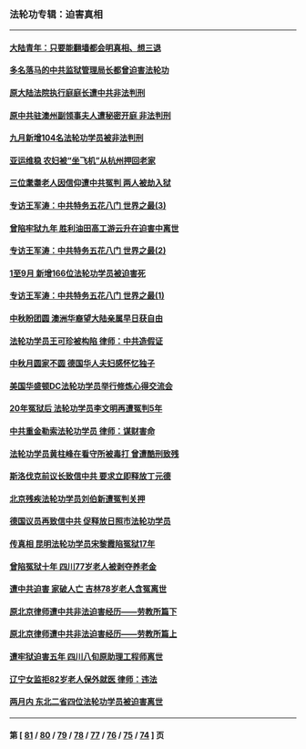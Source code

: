 ### 法轮功专辑：迫害真相
---
#### [大陆青年：只要能翻墙都会明真相、想三退](../../pages/nf4379/n14094271.md?10140430) 
#### [多名落马的中共监狱管理局长都曾迫害法轮功](../../pages/nf4379/n14092148.md?10140430) 
#### [原大陆法院执行庭庭长遭中共非法判刑](../../pages/nf4379/n14094170.md?10140430) 
#### [原中共驻澳州副领事夫人遭秘密开庭 非法判刑](../../pages/nf4379/n14093225.md?10140430) 
#### [九月新增104名法轮功学员被非法判刑](../../pages/nf4379/n14092397.md?10140430) 
#### [亚运维稳 农妇被“坐飞机”从杭州押回老家](../../pages/nf4379/n14091767.md?10140430) 
#### [三位耄耋老人因信仰遭中共冤判 两人被劫入狱](../../pages/nf4379/n14089560.md?10140430) 
#### [专访王军涛：中共特务五花八门 世界之最(3)](../../pages/nf4379/n14086905.md?10140430) 
#### [曾陷牢狱九年 胜利油田高工游云升在迫害中离世](../../pages/nf4379/n14088624.md?10140430) 
#### [专访王军涛：中共特务五花八门 世界之最(2)](../../pages/nf4379/n14086143.md?10140430) 
#### [1至9月 新增166位法轮功学员被迫害死](../../pages/nf4379/n14088146.md?10140430) 
#### [专访王军涛：中共特务五花八门 世界之最(1)](../../pages/nf4379/n14071026.md?10140430) 
#### [中秋盼团圆 澳洲华裔望大陆亲属早日获自由](../../pages/nf4379/n14082087.md?10140430) 
#### [法轮功学员王可珍被构陷 律师：中共造假证](../../pages/nf4379/n14079888.md?10140430) 
#### [中秋月圆家不圆 德国华人夫妇感怀忆独子](../../pages/nf4379/n14081172.md?10140430) 
#### [美国华盛顿DC法轮功学员举行修炼心得交流会](../../pages/nf4379/n14080995.md?10140430) 
#### [20年冤狱后 法轮功学员李文明再遭冤判5年](../../pages/nf4379/n14079447.md?10140430) 
#### [中共重金勒索法轮功学员 律师：谋财害命](../../pages/nf4379/n14079477.md?10140430) 
#### [法轮功学员黄柱峰在看守所被毒打 曾遭酷刑致残](../../pages/nf4379/n14077119.md?10140430) 
#### [斯洛伐克前议长致信中共 要求立即释放丁元德](../../pages/nf4379/n14074619.md?10140430) 
#### [北京残疾法轮功学员刘伯新遭冤判关押](../../pages/nf4379/n14069619.md?10140430) 
#### [德国议员再致信中共 促释放日照市法轮功学员](../../pages/nf4379/n14069901.md?10140430) 
#### [传真相 昆明法轮功学员宋黎霞陷冤狱17年](../../pages/nf4379/n14069020.md?10140430) 
#### [曾陷冤狱十年 四川77岁老人被剥夺养老金](../../pages/nf4379/n14068260.md?10140430) 
#### [遭中共迫害 家破人亡 吉林78岁老人含冤离世](../../pages/nf4379/n14066833.md?10140430) 
#### [原北京律师遭中共非法迫害经历——劳教所篇下](../../pages/nf4379/n14066403.md?10140430) 
#### [原北京律师遭中共非法迫害经历——劳教所篇上](../../pages/nf4379/n14057045.md?10140430) 
#### [遭牢狱迫害五年 四川八旬原助理工程师离世](../../pages/nf4379/n14066297.md?10140430) 
#### [辽宁女监拒82岁老人保外就医 律师：违法](../../pages/nf4379/n14065881.md?10140430) 
#### [两月内 东北二省四位法轮功学员被迫害离世](../../pages/nf4379/n14063270.md?10140430) 

---
#### 第 [ [81](./81.md?10140430) / [80](./80.md?10140430) / [79](./79.md?10140430) / [78](./78.md?10140430) / [77](./77.md?10140430) / [76](./76.md?10140430) / [75](./75.md?10140430) / [74](./74.md?10140430) ] 页

